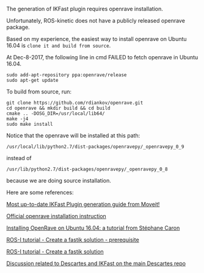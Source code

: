 The generation of IKFast plugin requires openrave installation.

Unfortunately, ROS-kinetic does not have a publicly released openrave package.

Based on my experience, the easiest way to install openrave on Ubuntu 16.04 is `clone it and build from source`.

At Dec-8-2017, the following line in cmd FAILED to fetch openrave in Ubuntu 16.04.

```
sudo add-apt-repository ppa:openrave/release
sudo apt-get update
```

To build from source, run:

```
git clone https://github.com/rdiankov/openrave.git
cd openrave && mkdir build && cd build
cmake .. -DOSG_DIR=/usr/local/lib64/
make -j4
sudo make install
```

Notice that the openrave will be installed at this path:

```
/usr/local/lib/python2.7/dist-packages/openravepy/_openravepy_0_9
```

instead of 

```
/usr/lib/python2.7/dist-packages/openravepy/_openravepy_0_8
```

because we are doing source installation.

Here are some references:

[Most up-to-date IKFast Plugin generation guide from Moveit!](http://wiki.ros.org/Industrial/Tutorials/Create_a_Fast_IK_Solution/Prerequisites)

[Official openrave installation instruction](http://openrave.org/docs/latest_stable/install/#compile-from-sources)

[Installing OpenRave on Ubuntu 16.04: a tutorial from Stéphane Caron](https://scaron.info/teaching/installing-openrave-on-ubuntu-16.04.html)

[ROS-I tutorial - Create a fastik solution - prerequisite](http://wiki.ros.org/Industrial/Tutorials/Create_a_Fast_IK_Solution/Prerequisites)

[ROS-I tutorial - Create a fastik solution](http://wiki.ros.org/Industrial/Tutorials/Create_a_Fast_IK_Solution)

[Discussion related to Descartes and IKFast on the main Descartes repo](https://github.com/ros-industrial-consortium/descartes/issues/204)


